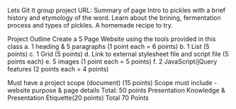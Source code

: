 Lets Git It group project
URL: 
Summary of page
Intro to pickles with a brief history and etymology of the word.
Learn about the brining, fermentation process and types of pickles.
A homemade recipe to try. 
 
Project Outline
Create a 5 Page Website using the tools provided in this class 
a. 1 heading & 5 paragraphs (1 point each = 6 points) 
b. 1 List (5 points) 
c. 1 Grid (5 points) 
d. Link to external stylesheet file and script file (5 points each) 
e. 5 images (1 point each = 5 points) 
f. 2 JavaScript/jQuery features (2 points each = 4 points) 
 
Must have a project scope (document) (15 points) 
Scope must include - website purpose & page details Total: 50 points 
Presentation Knowledge & Presentation Etiquette(20 points) Total 70 Points 
